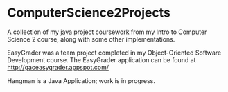 # ComputerScience2Projects
A collection of my java project coursework from my Intro to Computer Science 2 course, along with some other implementations.

EasyGrader was a team project completed in my Object-Oriented Software Development course.
The EasyGrader application can be found at http://gaceasygrader.appspot.com/

Hangman is a Java Application; work is in progress.
